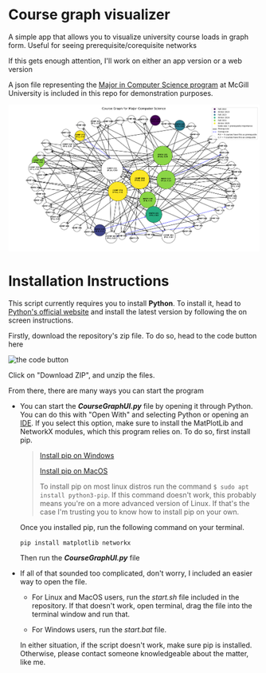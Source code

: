 # Course graph visualizer

A simple app that allows you to visualize university course loads in graph form. Useful for seeing prerequisite/corequisite networks

If this gets enough attention, I'll work on either an app version or a web version

A json file representing the [Major in Computer Science program](https://www.mcgill.ca/study/2024-2025/faculties/science/undergraduate/programs/bachelor-science-bsc-major-computer-science) at McGill University is included in this repo for demonstration purposes.

![Computer Science Major Graph](demo.png)

# Installation Instructions

This script currently requires you to install **Python**. To install it, head to [Python's official website](https://www.python.org/) and install the latest version by following the on screen instructions.

Firstly, download the repository's zip file. To do so, head to the code button here

![the code button](https://docs.github.com/assets/cb-13128/mw-1440/images/help/repository/code-button.webp)

Click on "Download ZIP", and unzip the files.

From there, there are many ways you can start the program

- You can start the **_CourseGraphUI.py_** file by opening it through Python. You can do this with "Open With" and selecting Python or opening an [IDE](https://www.geeksforgeeks.org/top-python-ide/). If you select this option, make sure to install the MatPlotLib and NetworkX modules, which this program relies on. To do so, first install pip.

  > [Install pip on Windows](https://www.geeksforgeeks.org/how-to-install-pip-on-windows/)
  >
  > [Install pip on MacOS](https://www.geeksforgeeks.org/how-to-install-pip-in-macos/)
  >
  > To install pip on most linux distros run the command `$ sudo apt install python3-pip`. If this command doesn't work, this probably means you're on a more advanced version of Linux. If that's the case I'm trusting you to know how to install pip on your own.

  Once you installed pip, run the following command on your terminal.

  ```
  pip install matplotlib networkx
  ```

  Then run the **_CourseGraphUI.py_** file

- If all of that sounded too complicated, don't worry, I included an easier way to open the file.

  - For Linux and MacOS users, run the _start.sh_ file included in the repository. If that doesn't work, open terminal, drag the file into the terminal window and run that.

  - For Windows users, run the _start.bat_ file.

  In either situation, if the script doesn't work, make sure pip is installed. Otherwise, please contact someone knowledgeable about the matter, like me.
